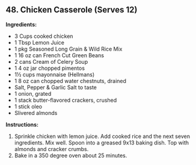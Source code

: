 ## 48. Chicken Casserole (Serves 12)

**Ingredients:**
- 3 Cups cooked chicken
- 1 Tbsp Lemon Juice
- 1 pkg Seasoned Long Grain & Wild Rice Mix
- 1 16 oz can French Cut Green Beans
- 2 cans Cream of Celery Soup
- 1 4 oz jar chopped pimentos
- 1½ cups mayonnaise (Hellmans)
- 1 8 oz can chopped water chestnuts, drained
- Salt, Pepper & Garlic Salt to taste
- 1 onion, grated
- 1 stack butter-flavored crackers, crushed
- 1 stick oleo
- Slivered almonds

**Instructions:**
1. Sprinkle chicken with lemon juice. Add cooked rice and the next seven ingredients. Mix well. Spoon into a greased 9x13 baking dish. Top with almonds and cracker crumbs.
2. Bake in a 350 degree oven about 25 minutes.